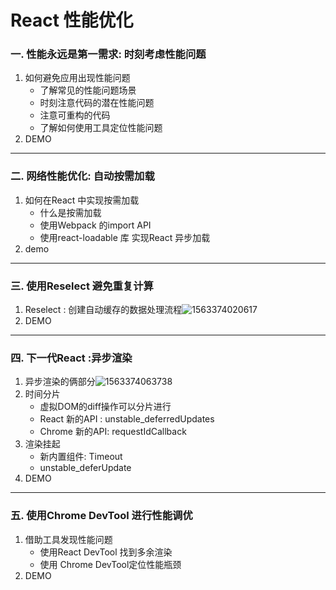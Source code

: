 # React 性能优化

### 一. 性能永远是第一需求: 时刻考虑性能问题

1. 如何避免应用出现性能问题
   + 了解常见的性能问题场景
   + 时刻注意代码的潜在性能问题
   + 注意可重构的代码
   + 了解如何使用工具定位性能问题
2. DEMO

------

### 二. 网络性能优化: 自动按需加载

1. 如何在React 中实现按需加载
   + 什么是按需加载
   + 使用Webpack 的import API
   + 使用react-loadable 库 实现React 异步加载
2. demo

------

### 三. 使用Reselect 避免重复计算

1. Reselect : 创建自动缓存的数据处理流程![1563374020617](C:\Users\sunsea\AppData\Roaming\Typora\typora-user-images\1563374020617.png)
2. DEMO

------

### 四. 下一代React :异步渲染

1. 异步渲染的俩部分![1563374063738](C:\Users\sunsea\AppData\Roaming\Typora\typora-user-images\1563374063738.png)
2. 时间分片
   + 虚拟DOM的diff操作可以分片进行
   + React 新的API : unstable_deferredUpdates
   + Chrome 新的API: requestIdCallback
3. 渲染挂起
   + 新内置组件: Timeout
   + unstable_deferUpdate
4. DEMO

------

### 五. 使用Chrome DevTool 进行性能调优

1. 借助工具发现性能问题
   + 使用React DevTool 找到多余渲染
   + 使用 Chrome DevTool定位性能瓶颈
2. DEMO